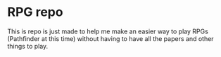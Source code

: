 # RPG repo

This is repo is just made to help me make an easier way to play RPGs (Pathfinder at this time) without having to have all the papers and other things to play.

<!--# Laravel PHP Framework-->

<!--[![Build Status](https://travis-ci.org/laravel/framework.svg)](https://travis-ci.org/laravel/framework)-->
<!--[![Total Downloads](https://poser.pugx.org/laravel/framework/d/total.svg)](https://packagist.org/packages/laravel/framework)-->
<!--[![Latest Stable Version](https://poser.pugx.org/laravel/framework/v/stable.svg)](https://packagist.org/packages/laravel/framework)-->
<!--[![Latest Unstable Version](https://poser.pugx.org/laravel/framework/v/unstable.svg)](https://packagist.org/packages/laravel/framework)-->
<!--[![License](https://poser.pugx.org/laravel/framework/license.svg)](https://packagist.org/packages/laravel/framework)-->

<!--Laravel is a web application framework with expressive, elegant syntax. We believe development must be an enjoyable, creative experience to be truly fulfilling. Laravel attempts to take the pain out of development by easing common tasks used in the majority of web projects, such as authentication, routing, sessions, queueing, and caching.-->

<!--Laravel is accessible, yet powerful, providing tools needed for large, robust applications. A superb inversion of control container, expressive migration system, and tightly integrated unit testing support give you the tools you need to build any application with which you are tasked.-->

<!--## Official Documentation-->

<!--Documentation for the framework can be found on the [Laravel website](http://laravel.com/docs).-->

<!--## Contributing-->

<!--Thank you for considering contributing to the Laravel framework! The contribution guide can be found in the [Laravel documentation](http://laravel.com/docs/contributions).-->

<!--## Security Vulnerabilities-->

<!--If you discover a security vulnerability within Laravel, please send an e-mail to Taylor Otwell at taylor@laravel.com. All security vulnerabilities will be promptly addressed.-->

<!--## License-->

<!--The Laravel framework is open-sourced software licensed under the [MIT license](http://opensource.org/licenses/MIT).-->
